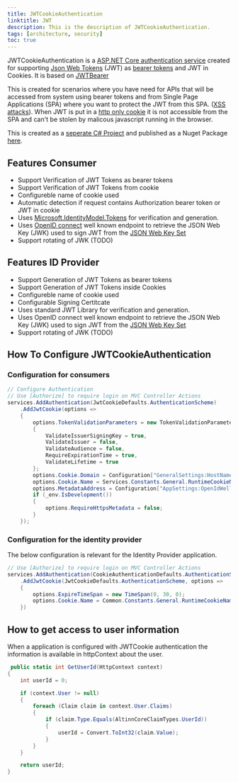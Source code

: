 ```yaml
---
title: JWTCookieAuthentication
linktitle: JWT
description: This is the description of JWTCookieAuthentication.
tags: [architecture, security]
toc: true
---
```


JWTCookieAuthentication is a [ASP.NET Core authentication service](https://docs.microsoft.com/en-us/aspnet/core/security/authentication/) 
created for supporting [Json Web Tokens](https://jwt.io/) (JWT) as [bearer tokens](https://oauth.net/2/bearer-tokens/) and JWT in Cookies. It is based 
on [JWTBearer](https://github.com/aspnet/Security/tree/master/src/Microsoft.AspNetCore.Authentication.JwtBearer) 

This is created for scenarios where you have need for APIs that will be accessed from system using bearer tokens and from
Single Page Applications (SPA) where you want to protect the JWT from this SPA. ([XSS attacks](https://www.owasp.org/index.php/Cross-site_Scripting_(XSS))). When JWT is put in a 
[http only cookie](https://www.owasp.org/index.php/HttpOnly) it is not accessible from the SPA and can't be stolen by malicous javascript 
running in the browser. 

This is created as a [seperate C# Project](https://github.com/Altinn/altinn-studio/tree/master/src/AltinnCore/Authentication) and published as a 
Nuget Package [here](https://www.nuget.org/packages/JWTCookieAuthentication/).

## Features Consumer
- Support Verification of JWT Tokens as bearer tokens
- Support Verification of JWT Tokens from cookie
- Configureble name of cookie used
- Automatic detection if request contains Authorization bearer token or JWT in cookie
- Uses [Microsoft.IdentityModel.Tokens](https://github.com/AzureAD/azure-activedirectory-identitymodel-extensions-for-dotnet) for verification and generation. 
- Uses [OpenID connect](https://openid.net/connect/) well known endpoint to retrieve the JSON Web Key (JWK) used to sign JWT from the [JSON Web Key Set](https://auth0.com/docs/jwks)
- Support rotating of JWK (TODO)

## Features ID Provider 
- Support Generation of JWT Tokens as bearer tokens
- Support Generation of JWT Tokens inside Cookies
- Configureble name of cookie used
- Configurable Signing Certitcate
- Uses standard JWT Library for verification and generation. 
- Uses OpenID connect well known endpoint to retrieve the JSON Web Key (JWK) used to sign JWT from the [JSON Web Key Set](https://auth0.com/docs/jwks)
- Support rotating of JWK (TODO)


## How To Configure JWTCookieAuthentication


### Configuration for consumers

```C#
// Configure Authentication
// Use [Authorize] to require login on MVC Controller Actions
services.AddAuthentication(JwtCookieDefaults.AuthenticationScheme)
    .AddJwtCookie(options =>
    {
        options.TokenValidationParameters = new TokenValidationParameters
        {
            ValidateIssuerSigningKey = true,
            ValidateIssuer = false,
            ValidateAudience = false,
            RequireExpirationTime = true,
            ValidateLifetime = true
        };
        options.Cookie.Domain = Configuration["GeneralSettings:HostName"];
        options.Cookie.Name = Services.Constants.General.RuntimeCookieName;
        options.MetadataAddress = Configuration["AppSettings:OpenIdWellKnownEndpoint"];
        if (_env.IsDevelopment())
        {
            options.RequireHttpsMetadata = false;
        }
    });
```

### Configuration for the identity provider
The below configuration is relevant for the Identity Provider application.


```C#
// Use [Authorize] to require login on MVC Controller Actions
services.AddAuthentication(CookieAuthenticationDefaults.AuthenticationScheme)
    .AddJwtCookie(JwtCookieDefaults.AuthenticationScheme, options =>
    {
        options.ExpireTimeSpan = new TimeSpan(0, 30, 0);
        options.Cookie.Name = Common.Constants.General.RuntimeCookieName;
    })
```

## How to get access to user information
When a application is configured with JWTCookie authentication the information is available in httpContext about the user.


```C#
 public static int GetUserId(HttpContext context)
{
    int userId = 0;

    if (context.User != null)
    {
        foreach (Claim claim in context.User.Claims)
        {
            if (claim.Type.Equals(AltinnCoreClaimTypes.UserId))
            {
                userId = Convert.ToInt32(claim.Value);
            }
        }
    }

    return userId;
}
```
